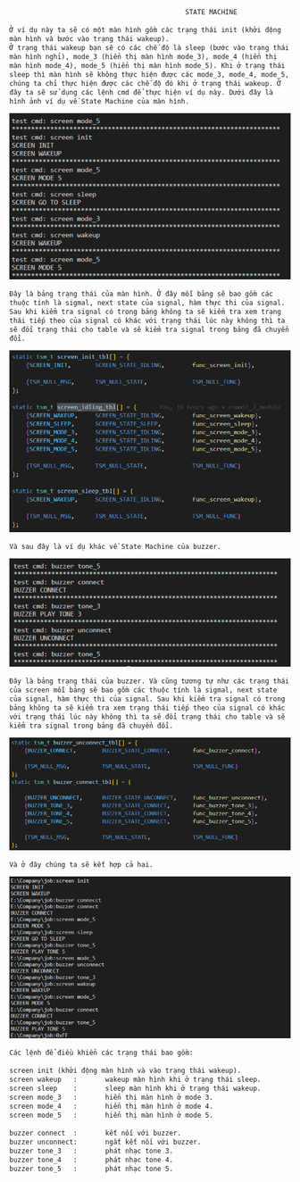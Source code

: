                                                 STATE MACHINE
    
    Ở ví dụ này ta sẽ có một màn hình gồm các trạng thái init (khởi động màn hình và bước vào trạng thái wakeup). 
    Ở trạng thái wakeup bạn sẽ có các chế độ là sleep (bước vào trạng thái màn hình nghỉ), mode_3 (hiển thị màn hình mode_3), mode_4 (hiển thị màn hình mode_4), mode_5 (hiển thị màn hình mode_5). Khi ở trạng thái sleep thì màn hình sẽ không thực hiện được các mode_3, mode_4, mode_5, chúng ta chỉ thực hiện được các chế độ đó khi ở trạng thái wakeup. Ở đây ta sẽ sử dụng các lệnh cmd để thực hiện ví dụ này. Dưới đây là hình ảnh ví dụ về State Machine của màn hình.

![screen result](doc\screen_result.png)

    Đây là bảng trạng thái của màn hình. Ở đây mỗi bảng sẽ bao gồm các thuộc tính là sigmal, next state của signal, hàm thực thi của signal. Sau khi kiểm tra signal có trong bảng không ta sẽ kiểm tra xem trạng thái tiếp theo của signal có khác với trạng thái lúc này không thì ta sẽ đổi trạng thái cho table và sẽ kiểm tra signal trong bảng đã chuyển đổi.

![screen state machine](doc\tsm_screen.png)

    Và sau đây là ví dụ khác về State Machine của buzzer. 

![buzzer result](doc\buzzer_result.png)

    Đây là bảng trạng thái của buzzer. Và cũng tương tự như các trạng thái của screen mỗi bảng sẽ bao gồm các thuộc tính là sigmal, next state của signal, hàm thực thi của signal. Sau khi kiểm tra signal có trong bảng không ta sẽ kiểm tra xem trạng thái tiếp theo của signal có khác với trạng thái lúc này không thì ta sẽ đổi trạng thái cho table và sẽ kiểm tra signal trong bảng đã chuyển đổi.

![buzzer state machine](doc\tsm_buzzer.png)
    
    Và ở đây chúng ta sẽ kết hợp cả hai.

![main result](doc\main_result.png)

    Các lệnh để điều khiển các trạng thái bao gồm:

    screen init (khởi động màn hình và vào trạng thái wakeup).
    screen wakeup   :       wakeup màn hình khi ở trạng thái sleep.
    screen sleep    :       sleep màn hình khi ở trạng thái wakeup.
    screen mode_3   :       hiển thị màn hình ở mode 3.
    screen mode_4   :       hiển thị màn hình ở mode 4.
    screen mode_5   :       hiển thị màn hình ở mode 5.

    buzzer connect  :       kết nối với buzzer.
    buzzer unconnect:       ngắt kết nối với buzzer.
    buzzer tone_3   :       phát nhạc tone 3.
    buzzer tone_4   :       phát nhạc tone 4.
    buzzer tone_5   :       phát nhạc tone 5.